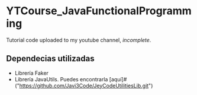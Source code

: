 # YTCourse_JavaFunctionalProgramming
Tutorial code uploaded to my youtube channel, *incomplete*.

## Dependecias utilizadas
- Librería Faker
- Librería JavaUtils. Puedes encontrarla [aquí]#("https://github.com/Javi3Code/JeyCodeUtilitiesLib.git")
